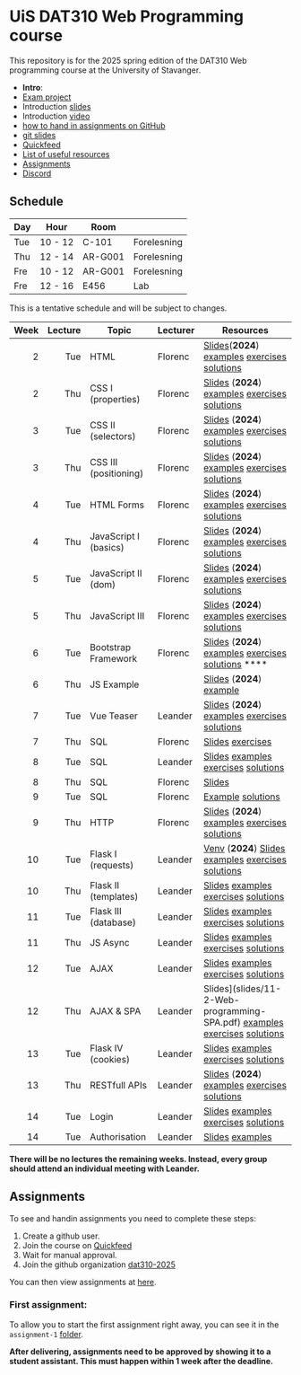   # UiS DAT310 Web Programming course
This repository is for the 2025 spring edition of the DAT310 Web programming course at the University of Stavanger. 

  - **Intro**: 
  - [Exam project](exam/examinfo.md)
  - Introduction [slides](slides/WebProgramming-Course_info.pdf)
  - Introduction [video](https://youtu.be/Vnt1MH8uEc4)
  - [how to hand in assignments on GitHub](quickfeed.md)
  - [git slides](slides/0-Web-programming-Git.pdf)
  - [Quickfeed](https://uis.itest.run)
  - [List of useful resources](Resources.md)
  - [Assignments](#assignments)
  - [Discord](https://discord.gg/Q4uzjJHPcn)
  

## Schedule 
| Day | Hour    | Room    |             |
| --- | ------- | ------- | ----------- |
| Tue | 10 - 12 | C-101   | Forelesning |
| Thu | 12 - 14 | AR-G001 | Forelesning |
| Fre | 10 - 12 | AR-G001 | Forelesning |
| Fre | 12 - 16 | E456    | Lab         |


This is a tentative schedule and will be subject to changes.

| Week | Lecture | Topic                 | Lecturer | Resources                                                                                                                                                                                                   |
| ---: | ------: | --------------------- | -------- | ----------------------------------------------------------------------------------------------------------------------------------------------------------------------------------------------------------- |
|    2 |     Tue | HTML                  | Florenc  | [Slides](slides/1-1-Web-programming-HTML.pdf)(**2024**) [examples](examples/html/basic/) [exercises](exercises/html/basic/) [solutions](solutions/html/basic/)                                              |
|    2 |     Thu | CSS I (properties)    | Florenc  | [Slides](slides/2-1-Web-programming-CSS-p1.pdf) (**2024**) [examples](examples/css/properties) [exercises](exercises/css/properties) [solutions](solutions/css/properties)                                  |
|    3 |     Tue | CSS II (selectors)    | Florenc  | [Slides](slides/2-2-Web-programming-CSS-p2.pdf) (**2024**) [examples](examples/css/selectors)  [exercises](exercises/css/selectors)  [solutions](solutions/css/selectors)                                   |
|    3 |     Thu | CSS III (positioning) | Florenc  | [Slides](slides/3-1-Web-programming-CSS-p3.pdf) (**2024**) [examples](examples/css/positioning/)  [exercises](exercises/css/positioning/)  [solutions](solutions/css/positioning/)                          |
|    4 |     Tue | HTML Forms            | Florenc  | [Slides](slides/3-2-Web-programming-HTML-Forms.pdf) (**2024**) [examples](examples/html/forms/)  [exercises](exercises/html/forms/)  [solutions](solutions/html/forms/)                                     |
|    4 |     Thu | JavaScript I (basics) | Florenc  | [Slides](slides/4-1-Web-programming-JavaScript-p1.pdf) (**2024**) [examples](examples/js/basics/)  [exercises](exercises/js/basics/)  [solutions](solutions/js/basics/)                                     |
|    5 |     Tue | JavaScript II (dom)   | Florenc  | [Slides](slides/4-2-Web-programming-JavaScript-p2.pdf) (**2024**) [examples](examples/js/events_dom/)  [exercises](exercises/js/events_dom/)  [solutions](solutions/js/events_dom/)                         |
|    5 |     Thu | JavaScript III        | Florenc  | [Slides](slides/5-1-Web-programming-JavaScript-p3.pdf) (**2024**) [examples](examples/js/more/)  [exercises](exercises/js/more/)  [solutions](solutions/js/more/)                                           |
|    6 |     Tue | Bootstrap Framework   | Florenc  | [Slides](slides/5-2-Web-programming-Bootstrap.pdf) (**2024**) [examples](examples/bootstrap/)  [exercises](exercises/bootstrap/)  [solutions](solutions/bootstrap/)            ****                         |
|    6 |     Thu | JS Example            |          | [Slides](slides/X-X-Web-programming-js-example.pdf) (**2024**) [example](examples/js/labyrinth/)                                                                                                            |
|    7 |     Tue | Vue Teaser            | Leander  | [Slides](slides/6-2-Web-programming-vue-p1.pdf) (**2024**) [examples](examples/js/vue/)  [exercises](exercises/js/vue/)  [solutions](solutions/js/vue/)                                                     |
|    7 |     Thu | SQL                   | Florenc  | [Slides](slides/Web-programming-SQL-p1.pdf) [exercises](exercises/sql/basics)                                                                                                                               |
|    8 |     Tue | SQL                   | Leander  | [Slides](slides/Web-programming-SQL-p2.pdf) [examples](examples/sql/query) [exercises](exercises/sql/queries) [solutions](exercises/sql/queries/solution.sql)                                               |
|    8 |     Thu | SQL                   | Florenc  | [Slides](slides/Web-programming-SQL-p3.pdf)                                                |
|    9 |     Tue | SQL                   | Florenc  | [Example](/examples/sql/README.md) [solutions](/examples/sql/Part-3-Example)                                               |                                                                                                                                                          |
|    9 |     Thu | HTTP                  | Florenc  | [Slides](slides/8-1-Web-programming-HTTP.pdf) (**2024**) [examples](examples/python/http/) [exercises](exercises/python/http/) [solutions](solutions/python/http/)                                          |
|   10 |     Tue | Flask I (requests)    | Leander  | [Venv](slides/Flask-I-venv.pdf) (**2024**) [Slides](slides/8-2-Web-programming-Server-p1.pdf) [examples](examples/python/flask) [exercises](exercises/python/flask1/) [solutions](solutions/python/flask1/) |
|   10 |     Thu | Flask II (templates)  | Leander  | [Slides](slides/9-1-Web-programming-Server-p2.pdf) [examples](examples/python/flask) [exercises](exercises/python/flask2/) [solutions](solutions/python/flask2/)                                            |
|   11 |     Tue | Flask III (database)  | Leander  | [Slides](slides/9-2-Web-programming-Server-p3.pdf) [examples](examples/python/flask) [exercises](exercises/python/flask3sql) [solutions](solutions/python/flask3sql)                                            |
|   11 |     Thu | JS Async              | Leander  | [Slides](slides/10-1-Web-programming-JS-async.pdf) [examples](examples/async/js) [exercises](exercises/async/js) [solutions](solutions/async/js)                                                 |
|   12 |     Tue | AJAX                  | Leander  | [Slides](slides/11-1-Web-programming-AJAX.pdf) [examples](examples/ajax) [exercises](exercises/ajax) [solutions](solutions/ajax)                                                                 |
|   12 |     Thu | AJAX & SPA            | Leander  | Slides](slides/11-2-Web-programming-SPA.pdf) [examples](examples/spa) [exercises](exercises/spa) [solutions](solutions/spa)                                                                 |
|   13 |     Tue | Flask IV (cookies)    | Leander  | [Slides](slides/12-2-Web-programming-Server-p4.pdf) [examples](examples/python/flask4) [exercises](exercises/python/flask4) [solutions](solutions/python/flask4)                                            |
|   13 |     Thu | RESTfull APIs         | Leander  | [Slides](slides/12-1-Web-programming-Flask-APIs.pdf) (**2024**) [examples](examples/ajax) [exercises](exercises/ajax) [solutions](solutions/ajax)                                                           |
|   14 |     Tue | Login                 | Leander  | [Slides](slides/13-1-Web-programming-Server-Login.pdf) [examples](examples/python/flask5) [exercises](exercises/python/flask5) [solutions](solutions/python/flask5)                                         |
|   14 |     Tue | Authorisation         | Leander  | [Slides](slides/15-1-Web-programming-Ass8-Access.pdf) [examples](examples/a11y/table.html)                                                                                                                  |

**There will be no lectures the remaining weeks. Instead, every group should attend an individual meeting with Leander.**

## Assignments

To see and handin assignments you need to complete these steps:
1. Create a github user.
2. Join the course on [Quickfeed](https://uis.itest.run)
3. Wait for manual approval.
4. Join the github organization [dat310-2025](https://github.com/dat310-2025)

You can then view assignments at [here](https://github.com/dat310-2025/assignments).

### First assignment:
To allow you to start the first assignment right away, you can see it in the `assignment-1` [folder](assignment-1/).

**After delivering, assignments need to be approved by showing it to a student assistant. This must happen within 1 week after the deadline.**
